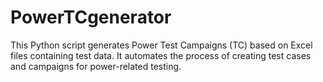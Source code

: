 # PowerTCgenerator
This Python script generates Power Test Campaigns (TC) based on Excel files containing test data. It automates the process of creating test cases and campaigns for power-related testing.

